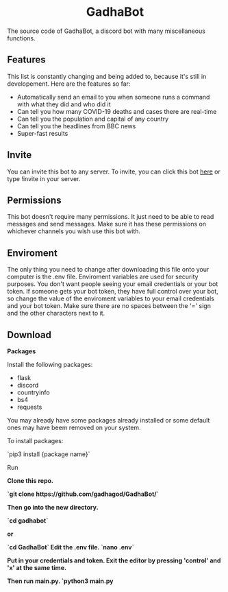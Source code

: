 <h1><center>GadhaBot</center></h1>
The source code of GadhaBot, a discord bot with many miscellaneous functions.
<h2>Features</h2>
This list is constantly changing and being added to, because it's still in developement. Here are the features so far:
<ul>
  <li>Automatically send an email to you when someone runs a command with what they did and who did it</li>
  <li>Can tell you how many COVID-19 deaths and cases there are real-time</li>
  <li>Can tell you the population and capital of any country</li>
  <li>Can tell you the headlines from BBC news</li>
  <li>Super-fast results</li>
</ul>
<h2>Invite</h2>
<p>You can invite this bot to any server. To invite, you can click this bot <a href="https://discord.com/oauth2/authorize?client_id=714911868455747629&permissions=0&scope=bot">here</a> or type !invite in your server. </p>
<h2>Permissions</h2>
<p>This bot doesn't require many permissions. It just need to be able to read messages and send messages. Make sure it has these permissions on whichever channels you wish use this bot with.</p>
<h2>Enviroment</h2>
<p>The only thing you need to change after downloading this file onto your computer is the .env file. Enviroment variables are used for security purposes. You don't want people seeing your email credentials or your bot token. If someone gets your bot token, they have full control over your bot, so change the value of the enviroment variables to your email credentials and your bot token. Make sure there are no spaces between the '=' sign and the other characters next to it.</p>
<h2>Download</h2>
<p><b>Packages</b></p>
Install the following packages: 
<ul>
  <li>flask</li>
  <li>discord</li>
  <li>countryinfo</li>
  <li>bs4</li>
  <li>requests</li>
</ul>
<p>You may already have some packages already installed or some default ones may have beem removed on your system.</p>
</p>To install packages:</p>
`pip3 install {package name}`
<p></b>Run<b></p>
<p>Clone this repo.</p> 
`git clone https://github.com/gadhagod/GadhaBot/`
<p>Then go into the new directory.</p>
`cd gadhabot` <p> or </p> `cd GadhaBot`
Edit the .env file.
`nano .env`
<p>Put in your credentials and token. Exit the editor by pressing 'control' and 'x' at the same time.</p>
Then run main.py.
`python3 main.py
